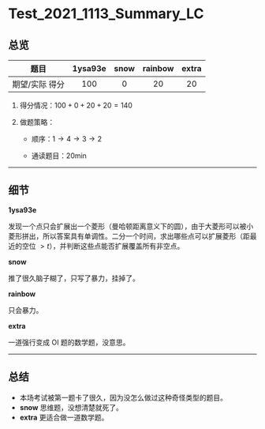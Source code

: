 # Test_2021_1113_Summary_LC

## 总览

|   题目  |  1ysa93e  |  snow  |   rainbow  | extra |
| :------------: | :---------------------------: | :----------------------------: | :---------------: | :-:|
| 期望/实际 得分 |              $100$               |              $0$              |       $20$        | $20$ |

1. 得分情况：$100 + 0 + 20 + 20 = 140$

2. 做题策略：

	* 顺序：$1 \to 4 \to 3 \to 2$

	* 通读题目：$20\mathrm{min}$

---

## 细节

**1ysa93e**

发现一个点只会扩展出一个菱形（曼哈顿距离意义下的圆），由于大菱形可以被小菱形拼出，所以答案具有单调性。二分一个时间，求出哪些点可以扩展菱形（距最近的空位 $>t$），并判断这些点能否扩展覆盖所有非空点。

**snow**

推了很久脑子糊了，只写了暴力，挂掉了。

**rainbow**

只会暴力。

**extra**

一道强行变成 OI 题的数学题，没意思。

---

## 总结

* 本场考试被第一题卡了很久，因为没怎么做过这种奇怪类型的题目。
* **snow** 思维题，没想清楚就死了。
* **extra** 更适合做一道数学题。